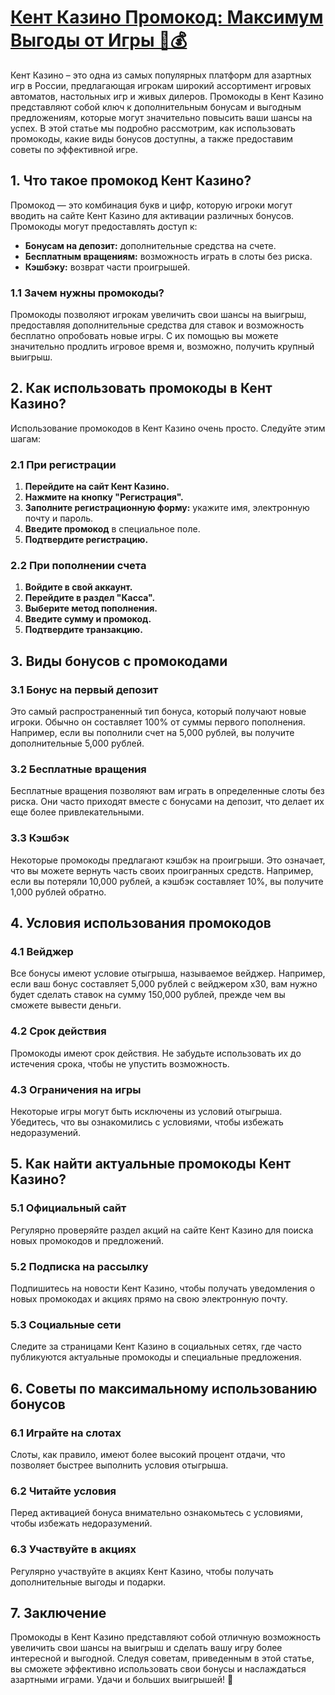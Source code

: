 # [Кент Казино Промокод: Максимум Выгоды от Игры 🎰💰](https://brandplay.link/XRH1g6Vb)

Кент Казино – это одна из самых популярных платформ для азартных игр в России, предлагающая игрокам широкий ассортимент игровых автоматов, настольных игр и живых дилеров. Промокоды в Кент Казино представляют собой ключ к дополнительным бонусам и выгодным предложениям, которые могут значительно повысить ваши шансы на успех. В этой статье мы подробно рассмотрим, как использовать промокоды, какие виды бонусов доступны, а также предоставим советы по эффективной игре.

## 1. Что такое промокод Кент Казино?

Промокод — это комбинация букв и цифр, которую игроки могут вводить на сайте Кент Казино для активации различных бонусов. Промокоды могут предоставлять доступ к:

* **Бонусам на депозит:** дополнительные средства на счете.
* **Бесплатным вращениям:** возможность играть в слоты без риска.
* **Кэшбэку:** возврат части проигрышей.

### 1.1 Зачем нужны промокоды?

Промокоды позволяют игрокам увеличить свои шансы на выигрыш, предоставляя дополнительные средства для ставок и возможность бесплатно опробовать новые игры. С их помощью вы можете значительно продлить игровое время и, возможно, получить крупный выигрыш.

## 2. Как использовать промокоды в Кент Казино?

Использование промокодов в Кент Казино очень просто. Следуйте этим шагам:

### 2.1 При регистрации

1. **Перейдите на сайт Кент Казино.**
2. **Нажмите на кнопку "Регистрация".**
3. **Заполните регистрационную форму:** укажите имя, электронную почту и пароль.
4. **Введите промокод** в специальное поле.
5. **Подтвердите регистрацию.**

### 2.2 При пополнении счета

1. **Войдите в свой аккаунт.**
2. **Перейдите в раздел "Касса".**
3. **Выберите метод пополнения.**
4. **Введите сумму и промокод.**
5. **Подтвердите транзакцию.**

## 3. Виды бонусов с промокодами

### 3.1 Бонус на первый депозит

Это самый распространенный тип бонуса, который получают новые игроки. Обычно он составляет 100% от суммы первого пополнения. Например, если вы пополнили счет на 5,000 рублей, вы получите дополнительные 5,000 рублей.

### 3.2 Бесплатные вращения

Бесплатные вращения позволяют вам играть в определенные слоты без риска. Они часто приходят вместе с бонусами на депозит, что делает их еще более привлекательными.

### 3.3 Кэшбэк

Некоторые промокоды предлагают кэшбэк на проигрыши. Это означает, что вы можете вернуть часть своих проигранных средств. Например, если вы потеряли 10,000 рублей, а кэшбэк составляет 10%, вы получите 1,000 рублей обратно.

## 4. Условия использования промокодов

### 4.1 Вейджер

Все бонусы имеют условие отыгрыша, называемое вейджер. Например, если ваш бонус составляет 5,000 рублей с вейджером x30, вам нужно будет сделать ставок на сумму 150,000 рублей, прежде чем вы сможете вывести деньги.

### 4.2 Срок действия

Промокоды имеют срок действия. Не забудьте использовать их до истечения срока, чтобы не упустить возможность.

### 4.3 Ограничения на игры

Некоторые игры могут быть исключены из условий отыгрыша. Убедитесь, что вы ознакомились с условиями, чтобы избежать недоразумений.

## 5. Как найти актуальные промокоды Кент Казино?

### 5.1 Официальный сайт

Регулярно проверяйте раздел акций на сайте Кент Казино для поиска новых промокодов и предложений.

### 5.2 Подписка на рассылку

Подпишитесь на новости Кент Казино, чтобы получать уведомления о новых промокодах и акциях прямо на свою электронную почту.

### 5.3 Социальные сети

Следите за страницами Кент Казино в социальных сетях, где часто публикуются актуальные промокоды и специальные предложения.

## 6. Советы по максимальному использованию бонусов

### 6.1 Играйте на слотах

Слоты, как правило, имеют более высокий процент отдачи, что позволяет быстрее выполнить условия отыгрыша.

### 6.2 Читайте условия

Перед активацией бонуса внимательно ознакомьтесь с условиями, чтобы избежать недоразумений.

### 6.3 Участвуйте в акциях

Регулярно участвуйте в акциях Кент Казино, чтобы получать дополнительные выгоды и подарки.

## 7. Заключение

Промокоды в Кент Казино представляют собой отличную возможность увеличить свои шансы на выигрыш и сделать вашу игру более интересной и выгодной. Следуя советам, приведенным в этой статье, вы сможете эффективно использовать свои бонусы и наслаждаться азартными играми. Удачи и больших выигрышей! 🎊
